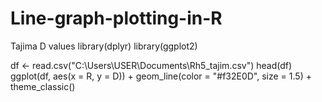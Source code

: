 # Line-graph-plotting-in-R
Tajima D values
library(dplyr)
library(ggplot2)

df <- read.csv("C:\\Users\\USER\\Documents\\Rh5_tajim.csv")
head(df)
ggplot(df, aes(x = R, y = D)) +
geom_line(color = "#f32E0D", size = 1.5) + theme_classic()
